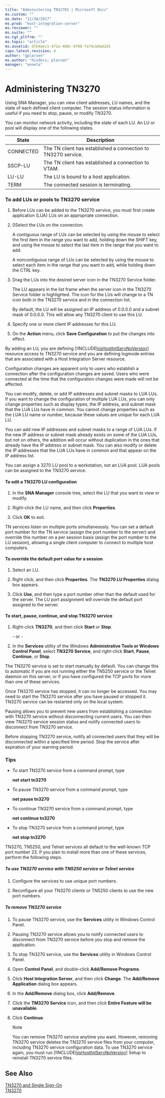 ```yaml
---
title: "Administering TN32701 | Microsoft Docs"
ms.custom: ""
ms.date: "11/30/2017"
ms.prod: "host-integration-server"
ms.reviewer: ""
ms.suite: ""
ms.tgt_pltfrm: ""
ms.topic: "article"
ms.assetid: d7b9aec1-472a-480c-bf08-fe74cb0a62d1
caps.latest.revision: 4
author: "gplarsen"
ms.author: "hisdocs; plarsen"
manager: "anneta"
---
```

# Administering TN3270
Using SNA Manager, you can view client addresses, LU names, and the state of each defined client computer. The session status information is useful if you need to stop, pause, or modify TN3270.  
  
 You can monitor network activity, including the state of each LU. An LU or pool will display one of the following states.  
  
|State|Description|  
|-----------|-----------------|  
|CONNECTED|The TN client has established a connection to TN3270 service.|  
|SSCP-LU|The TN client has established a connection to VTAM.|  
|LU-LU|The LU is bound to a host application.|  
|TERM|The connected session is terminating.|  
  
### To add LUs or pools to TN3270 service  
  
1.  Before LUs can be added to the TN3270 service, you must first create application (LUA) LUs on an appropriate connection.  
  
2.  0Select the LUs on the connection.  
  
     A contiguous range of LUs can be selected by using the mouse to select the first item in the range you want to add, holding down the SHIFT key, and using the mouse to select the last item in the range that you want to add.  
  
     A noncontiguous range of LUs can be selected by using the mouse to select each item in the range that you want to add, while holding down the CTRL key.  
  
3.  Drag the LUs into the desired server icon in the TN3270 Service folder.  
  
     The LU appears in the list frame when the server icon in the TN3270 Service folder is highlighted. The icon for the LUs will change to a TN icon both in the TN3270 service and in the connection list.  
  
     By default, the LU will be assigned an IP address of 0.0.0.0 and a subnet mask of 0.0.0.0. This will allow any TN3270 client to use this LU.  
  
4.  Specify one or more client IP addresses for this LU.  
  
5.  On the **Action** menu, click **Save Configuration** to put the changes into effect.  
  
 By adding an LU, you are defining [!INCLUDE[hisHostIntServNoVersion](../includes/hishostintservnoversion-md.md)] resource access to TN3270 service and you are defining logmode entries that are associated with a Host Integration Server resource.  
  
 Configuration changes are apparent only to users who establish a connection after the configuration changes are saved. Users who were connected at the time that the configuration changes were made will not be affected.  
  
 You can modify, delete, or add IP addresses and subnet masks to LUA LUs. If you want to change the configuration of multiple LUA LUs, you can only change properties such as display types, the IP address, and subnet mask that the LUA LUs have in common. You cannot change properties such as the LUA LU name or number, because these values are unique for each LUA LU.  
  
 You can add new IP addresses and subnet masks to a range of LUA LUs. If the new IP address or subnet mask already exists on some of the LUA LUs, but not on others, the addition will occur without duplication in the ones that already have the IP address or subnet mask. You can also modify or delete the IP addresses that the LUA LUs have in common and that appear on the IP address list.  
  
 You can assign a 3270 LU pool to a workstation, not an LUA pool. LUA pools can be assigned to the TN3270 service.  
  
#### To edit a TN3270 LU configuration  
  
1.  In the **SNA Manager** console tree, select the LU that you want to view or modify.  
  
2.  Right-click the LU name, and then click **Properties**.  
  
3.  Click **OK** to exit.  
  
 TN services listen on multiple ports simultaneously. You can set a default port number for the TN service (assign the port number to the server) and override this number on a per session basis (assign the port number to the LU session), allowing a single client computer to connect to multiple host computers.  
  
#### To override the default port value for a session  
  
1.  Select an LU.  
  
2.  Right click, and then click **Properties**. The **TN3270 LU Properties** dialog box appears.  
  
3.  Click **Use**, and then type a port number other than the default used for the server. The LU port assignment will override the default port assigned to the server.  
  
#### To start, pause, continue, and stop TN3270 service  
  
1.  Right-click **TN3270**, and then click **Start** or **Stop**.  
  
     \- or -  
  
2.  In the **Services** utility of the Windows **Administrative Tools or Windows Control Panel**, select **TN3270 Service**, and right-click **Start**, **Pause**, **Continue**, or **Stop**.  
  
 The TN3270 service is set to start manually by default. You can change this to automatic if you are not running either the TN5250 service or the Telnet daemon on this server, or if you have configured the TCP ports for more than one of these services.  
  
 Once TN3270 service has stopped, it can no longer be accessed. You may need to start the TN3270 service after you have paused or stopped it. TN3270 service can be restarted only on the local system.  
  
 Pausing allows you to prevent new users from establishing a connection with TN3270 service without disconnecting current users. You can then view TN3270 service session status and notify connected users to disconnect from TN3270 service.  
  
 Before stopping TN3270 service, notify all connected users that they will be disconnected within a specified time period. Stop the service after expiration of your warning period.  
  
### Tips  
  
-   To start TN3270 service from a command prompt, type  
  
     **net start tn3270**  
  
-   To pause TN3270 service from a command prompt, type  
  
     **net pause tn3270**  
  
-   To continue TN3270 service from a command prompt, type  
  
     **net continue tn3270**  
  
-   To stop TN3270 service from a command prompt, type  
  
     **net stop tn3270**  
  
 TN3270, TN5250, and Telnet services all default to the well-known TCP port number 23. If you plan to install more than one of these services, perform the following steps.  
  
##### To use TN3270 service with TN5250 service or Telnet service  
  
1.  Configure the services to use unique port numbers.  
  
2.  Reconfigure all your TN3270 clients or TN5250 clients to use the new port numbers.  
  
##### To remove TN3270 service  
  
1.  To pause TN3270 service, use the **Services** utility in Windows Control Panel.  
  
2.  Pausing TN3270 service allows you to notify connected users to disconnect from TN3270 service before you stop and remove the application.  
  
3.  To stop TN3270 service, use the **Services** utility in Windows Control Panel.  
  
4.  Open **Control Panel**, and double-click **Add/Remove Programs**.  
  
5.  Click **Host Integration Server**, and then click **Change**. The **Add/Remove Application** dialog box appears.  
  
6.  In the **Add/Remove** dialog box, click **Add/Remove**.  
  
7.  Click the **TM3270 Service** icon, and then click **Entire Feature will be unavailable**.  
  
8.  Click **Continue**.  
  
    > [!NOTE]
    >  You can remove TN3270 service anytime you want. However, removing TN3270 service deletes the TN3270 service files from your computer, including TN3270 service configuration data. To use TN3270 service again, you must run [!INCLUDE[hisHostIntServNoVersion](../includes/hishostintservnoversion-md.md)] Setup to reinstall TN3270 service files.  
  
## See Also  
 [TN3270 and Single Sign-On](../core/tn3270-and-single-sign-on1.md)   
 [TN3270](../core/tn32702.md)